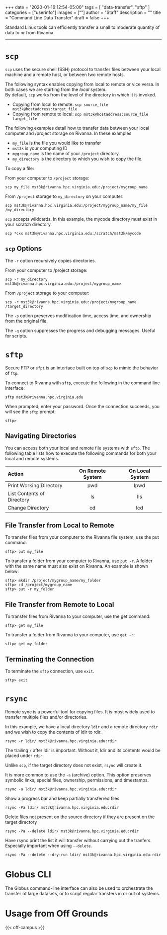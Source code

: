 +++
date = "2020-01-16:12:54-05:00"
tags = [
        "data-transfer",
        "sftp"
        ]
categories = ["userinfo"]
images = [""]
author = "Staff"
description = ""
title = "Command Line Data Transfer"
draft = false
+++

<p class="lead">Standard Linux tools can efficiently transfer a small to moderate quantity of data to or from Rivanna.</p>

- - -

# `scp`

`scp` uses the secure shell (SSH) protocol to transfer files between your local machine and a remote host, or between two remote hosts.

The following syntax enables copying from local to remote or vice versa. In both cases we are starting from the _local_ system.  
By default, `scp` works from the level of the directory in which it is invoked.

- Copying from local to remote: `scp source_file mst3k@hostaddress:target_file`
- Copying from remote to local: `scp mst3k@hostaddress:source_file target_file`

The following examples detail how to transfer data between your local computer and /project storage on Rivanna. In these examples

- `my_file` is the file you would like to transfer
- `mst3k` is your computing ID
- `mygroup_name` is the name of your `/project` directory.
- `my_directory` is the directory to which you wish to copy the file.

To copy a file:

From your computer to `/project` storage:

```
scp my_file mst3k@rivanna.hpc.virginia.edu:/project/mygroup_name
```

From `/project` storage to `my_directory` on your computer:

```
scp mst3k@rivanna.hpc.virginia.edu:/project/mygroup_name/my_file /my_directory
```

`scp` accepts wildcards.  In this example, the mycode directory must exist in your scratch directory.

```
scp *cxx mst3k@rivanna.hpc.virginia.edu:/scratch/mst3k/mycode
```

## `scp` Options

The `-r` option recursively copies directories.

From your computer to /project storage:

```
scp -r my_directory mst3k@rivanna.hpc.virginia.edu:/project/mygroup_name
```

From `/project` storage to your computer:

```
scp -r mst3k@rivanna.hpc.virginia.edu:/project/mygroup_name /target_directory
```

The `-p` option preserves modification time, access time, and ownership from the original file.

The `-q` option suppresses the progress and debugging messages. Useful for scripts.

# `sftp`

Secure FTP or `sfpt` is an interface built on top of `scp` to mimic the behavior of `ftp`.

To connect to Rivanna with `sftp`, execute the following in the command line interface:

```
sftp mst3k@rivanna.hpc.virginia.edu
```

When prompted, enter your password. Once the connection succeeds, you will see the `sftp` prompt:

```
sftp>
```

## Navigating Directories

You can access both your local and remote file systems with `sftp`. The following table lists how to execute the following commands for both your local and remote systems.

| Action                    |On Remote System  | On Local System |
| :-------                  |:----------:      |   :-----:       |
|Print Working Directory    |    pwd           |     lpwd        |
|List Contents of Directory |    ls            |     lls         |
|Change Directory           |    cd            |     lcd         |

## File Transfer from Local to Remote

To transfer files from your computer to the Rivanna file system, use the put command:

```
sftp> put my_file
```

To transfer a folder from your computer to Rivanna, use `put -r`. A folder with the same name must also exist on Rivanna. An example is shown below:

```
sftp> mkdir /project/mygroup_name/my_folder
sftp> cd /project/mygroup_name
sftp> put -r my_folder
```

## File Transfer from Remote to Local

To transfer files from Rivanna to your computer, use the get command:

```
sftp> get my_file
```

To transfer a folder from Rivanna to your computer, use `get -r`:

```
sftp> get my_folder
```

## Terminating the Connection

To terminate the `sftp` connection, use `exit`.

```
sftp> exit
```

# `rsync`

Remote sync is a powerful tool for copying files.  It is most widely used to transfer multiple files and/or directories.

In this example, we have a local directory `ldir` and a remote directory `rdir` and we wish to copy the contents of ldir to rdir. 

```
rsync -r ldir/ mst3k@rivanna.hpc.virginia.edu:rdir
```

The trailing `/` after ldir is important.  Without it, ldir and its contents would be placed under `rdir`.

Unlike `scp`, if the target directory does not exist, `rsync` will create it.  

It is more common to use the `-a` (archive) option.  This option preserves symbolic links, special files, ownership, permissions, and timestamps.

```
rsync -a ldir/ mst3k@rivanna.hpc.virginia.edu:rdir
```

Show a progress bar and keep partially transferred files

```
rsync -Pa ldir/ mst3k@rivanna.hpc.virginia.edu:rdir
```

Delete files not present on the source directory if they are present on the target directory

```
rsync -Pa --delete ldir/ mst3k@rivanna.hpc.virginia.edu:rdir
```

Have rsync print the list it will transfer without carrying out the tranfers.  Especially important when using `--delete`.

```
rsync -Pa --delete --dry-run ldir/ mst3k@rivanna.hpc.virginia.edu:rdir
```

# Globus CLI

The Globus command-line interface can also be used to orchestrate the transfer of large datasets, or to script regular transfers in or out of systems.

# Usage from Off Grounds

{{< off-campus >}}

